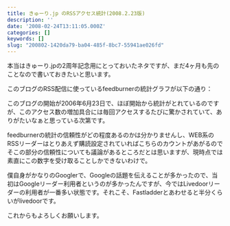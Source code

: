 ```yaml
---
title: きゅーり.jp のRSSアクセス統計(2008.2.23版)
description: ''
date: '2008-02-24T13:11:05.000Z'
categories: []
keywords: []
slug: "200802-1420da79-ba04-485f-8bc7-55941ae026fd"
---
```

本当はきゅーり.jpの2周年記念用にとっておいたネタですが、まだ4ヶ月も先のことなので書いておきたいと思います。

このブログのRSS配信に使っているfeedburnerの統計グラフが以下の通り：

このブログの開始が2006年6月23日で、ほぼ開始から統計がとれているのですが、このアクセス数の増加具合には毎回アクセスするたびに驚かされていて、ありがたいなぁと思っている次第です。

feedburnerの統計の信頼性がどの程度あるのかは分かりませんし、WEB系のRSSリーダーはとりあえず購読設定されていればこちらのカウントがあがるのでそこの部分の信頼性についても議論があるところだとは思いますが、現時点では素直にこの数字を受け取ることしかできないわけで。

僕自身がかなりのGooglerで、Googleの話題を伝えることが多かったので、当初はGoogleリーダー利用者というのが多かったんですが、今ではLivedoorリーダーの利用者が一番多い状態です。それこそ、Fastladderとあわせると半分くらいがlivedoorです。

これからもよろしくお願いします。